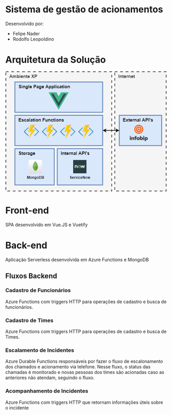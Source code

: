 # Sistema de gestão de acionamentos

Desenvolvido por:
- Felipe Nader
- Rodolfo Leopoldino

# Arquitetura da Solução
![picture alt](./docs/escalation-system.png)

# Front-end
SPA desenvolvido em Vue.JS e Vuetify

# Back-end
Aplicação Serverless desenvolvida em Azure Functions e MongoDB

## Fluxos Backend

### Cadastro de Funcionários
Azure Functions com triggers HTTP para operações de cadastro e busca de funcionários.

### Cadastro de Times
Azure Functions com triggers HTTP para operações de cadastro e busca de Times.

### Escalamento de Incidentes
Azure Durable Functions responsáveis por fazer o fluxo de escalonamento dos chamados e acionamento via telefone. Nesse fluxo, o status das chamadas é monitorado e novas pessoas dos times são acionadas caso as anteriores não atendam, seguindo o fluxo.

### Acompanhamento de Incidentes
Azure Functions com triggers HTTP que retornam informações úteis sobre o incidente
